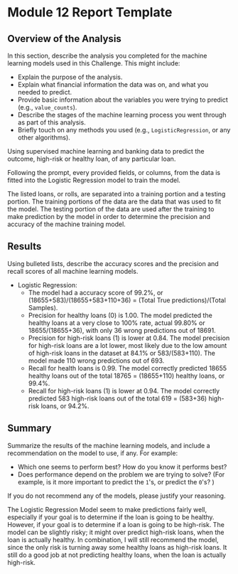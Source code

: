# Module 12 Report Template

## Overview of the Analysis

In this section, describe the analysis you completed for the machine learning models used in this Challenge. This might include:

* Explain the purpose of the analysis.
* Explain what financial information the data was on, and what you needed to predict.
* Provide basic information about the variables you were trying to predict (e.g., `value_counts`).
* Describe the stages of the machine learning process you went through as part of this analysis.
* Briefly touch on any methods you used (e.g., `LogisticRegression`, or any other algorithms).

Using supervised machine learning and banking data to predict the outcome, high-risk or healthy loan, of any particular loan. 

Following the prompt, every provided fields, or columns, from the data is fitted into the Logistic Regression model to train the model.

The listed loans, or rolls, are separated into a training portion and a testing portion.  The training portions of the data are the data that was used to fit the model.
The testing portion of the data are used after the training to make prediction by the model in order to determine the precision and accuracy of the machine training model. 

## Results

Using bulleted lists, describe the accuracy scores and the precision and recall scores of all machine learning models.

* Logistic Regression:
    * The model had a accuracy score of 99.2%, or (18655+583)/(18655+583+110+36) = (Total True predictions)/(Total Samples).
    * Precision for healthy loans (0) is 1.00.  The model predicted the healthy loans at a very close to 100% rate, actual 99.80% or 18655/(18655+36), with only 36 wrong predictions out of 18691.
    * Precision for high-risk loans (1) is lower at 0.84.  The model precision for high-risk loans are a lot lower, most likely due to the low amount of high-risk loans in the dataset at 84.1% or 583/(583+110). 
        The model made 110 wrong predictions out of 693.  
    * Recall for health loans is 0.99.  The model correctly predicted 18655 healthy loans out of the total 18765 = (18655+110) healthy loans, or 99.4%.
    * Recall for high-risk loans (1) is lower at 0.94.  The model correctly predicted 583 high-risk loans out of the total 619 = (583+36) high-risk loans, or 94.2%.

## Summary

Summarize the results of the machine learning models, and include a recommendation on the model to use, if any. For example:

* Which one seems to perform best? How do you know it performs best?
* Does performance depend on the problem we are trying to solve? (For example, is it more important to predict the `1`'s, or predict the `0`'s? )

If you do not recommend any of the models, please justify your reasoning.

The Logistic Regression Model seem to make predictions fairly well, especially if your goal is to determine if the loan is going to be healthy.
However, if your goal is to determine if a loan is going to be high-risk. The model can be slightly risky; it might over predict high-risk loans, when the loan is actually healthy. 
In combination, I will still recommend the model, since the only risk is turning away some healthy loans as high-risk loans.  It still do a good job at not predicting healthy loans, when the loan is actually high-risk.

